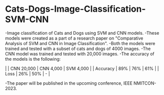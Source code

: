 # Cats-Dogs-Image-Classification-SVM-CNN
 -Image classification of Cats and Dogs using SVM and CNN models.
 -These models were created as a part of a research paper on "Comparative Analysis of SVM and CNN in Image Classification".
 -Both the models were trained and tested with a subset of cats and dogs of 4000 images.
 -The CNN model was trained and tested with 20,000 images.
 -The accuracy of the models is the following:
 
 |          | CNN 20,000 | CNN 4,000 | SVM 4,000 |
 | Accuracy |    89%     |    76%    |    61%    |
 | Loss     |    26%     |    50%    |     -     |

 -The paper will be published in the upcoming conference, IEEE NMITCON-2023.
 

 
